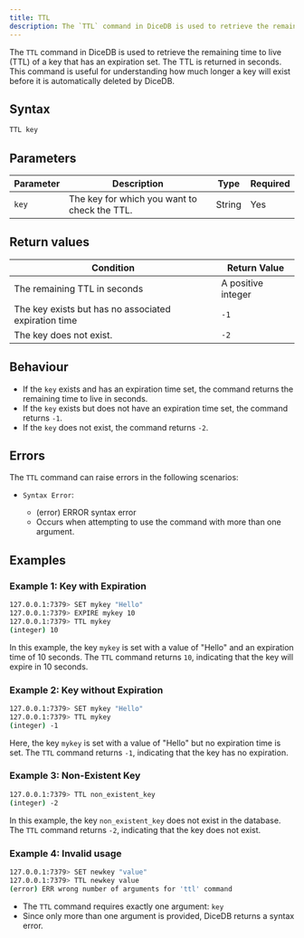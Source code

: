 ```yaml
---
title: TTL
description: The `TTL` command in DiceDB is used to retrieve the remaining time to live (TTL) of a key that has an expiration set. The TTL is returned in seconds. This command is useful for understanding how much longer a key will exist before it is automatically deleted by DiceDB.
---
```


The `TTL` command in DiceDB is used to retrieve the remaining time to live (TTL) of a key that has an expiration set. The TTL is returned in seconds. This command is useful for understanding how much longer a key will exist before it is automatically deleted by DiceDB.

## Syntax

```bash
TTL key
```

## Parameters
| Parameter       | Description                                      | Type    | Required |
|-----------------|--------------------------------------------------|---------|----------|
| `key`           | The key for which you want to check the TTL.                   | String  | Yes      |

## Return values

| Condition                                      | Return Value                                      |
|------------------------------------------------|---------------------------------------------------|
| The remaining TTL in seconds                         | A positive integer                                              |
| The key exists but has no associated expiration time            | `-1`                                             |
| The key does not exist.    | `-2`                                             |


## Behaviour

- If the `key` exists and has an expiration time set, the command returns the remaining time to live in seconds.
- If the `key` exists but does not have an expiration time set, the command returns `-1`.
- If the `key` does not exist, the command returns `-2`.

## Errors

The `TTL` command can raise errors in the following scenarios:

- `Syntax Error`:

   - (error) ERROR syntax error
   - Occurs when attempting to use the command with more than one argument.

## Examples

### Example 1: Key with Expiration

```bash
127.0.0.1:7379> SET mykey "Hello"
127.0.0.1:7379> EXPIRE mykey 10
127.0.0.1:7379> TTL mykey
(integer) 10
```

In this example, the key `mykey` is set with a value of "Hello" and an expiration time of 10 seconds. The `TTL` command returns `10`, indicating that the key will expire in 10 seconds.

### Example 2: Key without Expiration

```bash
127.0.0.1:7379> SET mykey "Hello"
127.0.0.1:7379> TTL mykey
(integer) -1
```

Here, the key `mykey` is set with a value of "Hello" but no expiration time is set. The `TTL` command returns `-1`, indicating that the key has no expiration.

### Example 3: Non-Existent Key

```bash
127.0.0.1:7379> TTL non_existent_key
(integer) -2
```

In this example, the key `non_existent_key` does not exist in the database. The `TTL` command returns `-2`, indicating that the key does not exist.


### Example 4: Invalid usage
```bash
127.0.0.1:7379> SET newkey "value"
127.0.0.1:7379> TTL newkey value
(error) ERR wrong number of arguments for 'ttl' command
```

- The `TTL` command requires exactly one argument: `key`
- Since only more than one argument is provided, DiceDB returns a syntax error.
